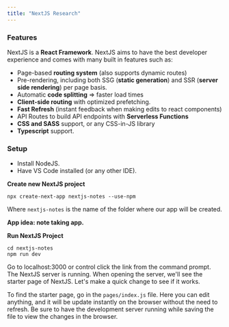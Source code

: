 ```yaml
---
title: "NextJS Research"
---
```

### Features
NextJS is a **React Framework**. NextJS aims to have the best developer experience and comes with many built in features such as:
- Page-based **routing system** (also supports dynamic routes)
- Pre-rendering, including both SSG (**static generation**) and SSR (**server side rendering**) per page basis.
- Automatic **code splitting** ⇒ faster load times
- **Client-side routing** with optimized prefetching.
- **Fast Refresh** (instant feedback when making edits to react components)
- API Routes to build API endpoints with **Serverless Functions**
- **CSS and SASS** support, or any CSS-in-JS library
- **Typescript** support.

### Setup
- Install NodeJS.
- Have VS Code installed (or any other IDE).

**Create new NextJS project**
```
npx create-next-app nextjs-notes --use-npm
```
Where `nextjs-notes` is the name of the folder where our app will be created.

**App idea: note taking app.**

**Run NextJS Project**
```
cd nextjs-notes
npm run dev
```

Go to localhost:3000 or control click the link from the command prompt. The NextJS server is running. When opening the server, we'll see the starter page of NextJS. Let's make a quick change to see if it works.

To find the starter page, go in the `pages/index.js` file. Here you can edit anything, and it will be update instantly on the browser without the need to refresh. Be sure to have the development server running while saving the file to view the changes in the browser.

